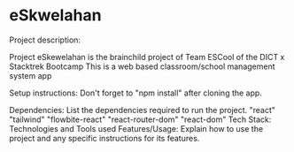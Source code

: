 # eSkwelahan

Project description:

Project eSkewelahan is the brainchild project of Team ESCool of the DICT x Stacktrek Bootcamp
This is a web based classroom/school management system app

Setup instructions:
Don't forget to
"npm install"
after cloning the app.

Dependencies: List the dependencies required to run the project.
"react"
"tailwind"
"flowbite-react"
"react-router-dom"
"react-dom"
Tech Stack: Technologies and Tools used
Features/Usage: Explain how to use the project and any specific instructions for its features.
